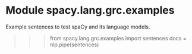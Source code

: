 Module spacy.lang.grc.examples
==============================
Example sentences to test spaCy and its language models.

>>> from spacy.lang.grc.examples import sentences
>>> docs = nlp.pipe(sentences)